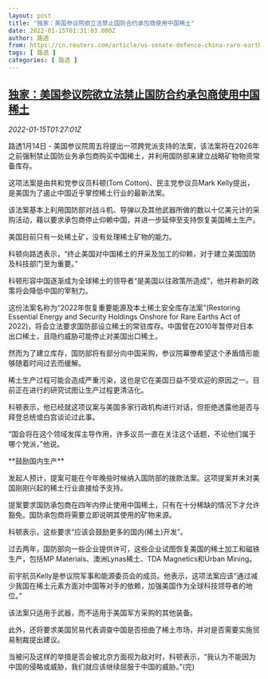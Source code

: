 ```yaml
---
layout: post
title: "独家：美国参议院欲立法禁止国防合约承包商使用中国稀土"
date: 2022-01-15T01:31:03.000Z
author: 路透
from: https://cn.reuters.com/article/us-senate-defence-china-rare-earth-0115-idCNKBS2JP024
tags: [ 路透 ]
categories: [ 路透 ]
---
```

<!--1642210263000-->
[独家：美国参议院欲立法禁止国防合约承包商使用中国稀土](https://cn.reuters.com/article/us-senate-defence-china-rare-earth-0115-idCNKBS2JP024)
------

<div>
<div><i>2022-01-15T01:27:01Z</i></div><p>路透1月14日 - 美国参议院周五将提出一项跨党派支持的法案，该法案将在2026年之前强制禁止国防业务承包商购买中国稀土，并利用国防部来建立战略矿物物资常备库存。</p><p>这项法案是由共和党参议员科顿(Tom Cotton)、民主党参议员Mark Kelly提出，是美国为了遏止中国近乎掌控稀土行业的最新法案。</p><p>该法案基本上利用国防部对战斗机、导弹以及其他武器所做的数以十亿美元计的采购活动，藉以要求承包商停止仰赖中国，并进一步延伸至支持恢复美国稀土生产。</p><p>美国目前只有一处稀土矿，没有处理稀土矿物的能力。</p><p>科顿向路透表示，“终止美国对中国稀土的开采及加工的仰赖，对于建立美国国防及科技部门至为重要。”</p><p>科顿形容中国逐渐成为全球稀土的领导者“是美国以往政策所造成”，他并称新的政策将会降低中国的宰制力。</p><p>这份法案名称为“2022年恢复重要能源及本土稀土安全库存法案”(Restoring Essential Energy and Security Holdings Onshore for Rare Earths Act of 2022)，将会立法要求国防部设立稀土的常驻库存。中国曾在2010年暂停对日本出口稀土，且隐约威胁可能停止对美国出口稀土。</p><p>然而为了建立库存，国防部将有部分向中国采购，参议院幕僚希望这个矛盾情形能够随着时间过去而缓解。</p><p>稀土生产过程可能会造成严重污染，这也是它在美国日益不受欢迎的原因之一。目前正在进行的研究试图让生产过程更清洁化。</p><p>科顿表示，他已经就这项议案与美国多家行政机构进行对话，但拒绝透露他是否与拜登总统或白宫谈论过此事。</p><p>“国会将在这个领域发挥主导作用，许多议员一直在关注这个话题，不论他们属于哪个党派，”他说。</p><p>**鼓励国内生产**</p><p>发起人预计，提案可能在今年晚些时候纳入国防部的拨款法案。这项提案并未对美国刚刚兴起的稀土行业直接给予支持。</p><p>提案要求国防承包商在四年内停止使用中国稀土，只有在十分稀缺的情况下才允许豁免。国防承包商将需要立即说明其使用的矿物来源。</p><p>科顿表示，这些要求“应该会鼓励更多的国内(稀土)开发”。</p><p>过去两年，国防部向一些企业提供许可，这些企业试图恢复美国的稀土加工和磁铁生产，包括MP Materials、澳洲Lynas稀土、TDA Magnetics和Urban Mining。</p><p>前宇航员Kelly是参议院军事和能源委员会的成员。他表示，这项法案应该“通过减少我国在稀土元素方面对中国等对手的依赖，加强美国作为全球科技领导者的地位。”</p><p>该法案只适用于武器，而不适用于美国军方采购的其他装备。</p><p>此外，还将要求美国贸易代表调查中国是否扭曲了稀土市场，并对是否需要实施贸易制裁提出建议。</p><p>当被问及这样的举措是否会被北京方面视为敌对时，科顿表示，“我认为不能因为中国的侵略或威胁，我们就应该继续屈服于中国的威胁。”(完)</p>
</div>
